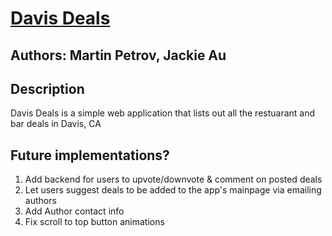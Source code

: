 # [Davis Deals](https://martinpetrov1096.github.io/davis-deals/)

## Authors: Martin Petrov, Jackie Au
## Description 
Davis Deals is a simple web application that lists out all the restuarant and bar deals in Davis, CA 

## Future implementations?
1. Add backend for users to upvote/downvote & comment on posted deals
2. Let users suggest deals to be added to the app's mainpage via emailing authors
3. Add Author contact info 
4. Fix scroll to top button animations


